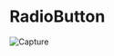 # RadioButton
![Capture](https://user-images.githubusercontent.com/63510707/180584716-88940724-e01b-49a2-a6d2-cae16c607250.PNG)
